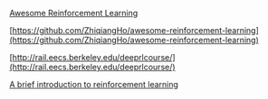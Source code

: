 [Awesome Reinforcement Learning](https://github.com/aikorea/awesome-rl)

[https://github.com/ZhiqiangHo/awesome-reinforcement-learning](https://github.com/ZhiqiangHo/awesome-reinforcement-learning)

[http://rail.eecs.berkeley.edu/deeprlcourse/](http://rail.eecs.berkeley.edu/deeprlcourse/)

[A brief introduction to reinforcement learning](https://www.freecodecamp.org/news/a-brief-introduction-to-reinforcement-learning-7799af5840db/)
